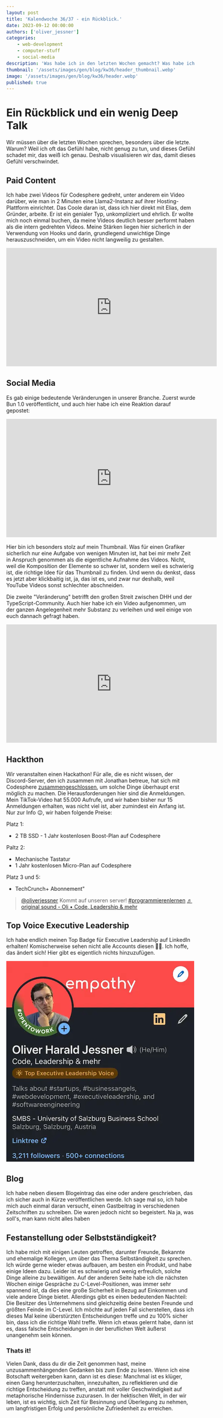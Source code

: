 ```yaml
---
layout: post
title: 'Kalendwoche 36/37 - ein Rückblick.'
date: 2023-09-12 00:00:00
authors: ['oliver_jessner']
categories:
    - web-development
    - computer-stuff
    - social-media
description: 'Was habe ich in den letzten Wochen gemacht? Was habe ich nicht gemacht? Was hätte ich machen sollen?'
thumbnail: '/assets/images/gen/blog/kw36/header_thumbnail.webp'
image: '/assets/images/gen/blog/kw36/header.webp'
published: true
---
```


# Ein Rückblick und ein wenig Deep Talk

Wir müssen über die letzten Wochen sprechen, besonders über die letzte. Warum? Weil ich oft das Gefühl habe, nicht genug zu tun, und dieses Gefühl schadet mir, das weiß ich genau. Deshalb visualisieren wir das, damit dieses Gefühl verschwindet.

## Paid Content

Ich habe zwei Videos für Codesphere gedreht, unter anderem ein Video darüber, wie man in 2 Minuten eine Llama2-Instanz auf ihrer Hosting-Plattform einrichtet. Das Coole daran ist, dass ich hier direkt mit Elias, dem Gründer, arbeite. Er ist ein genialer Typ, unkompliziert und ehrlich. Er wollte mich noch einmal buchen, da meine Videos deutlich besser performt haben als die intern gedrehten Videos. Meine Stärken liegen hier sicherlich in der Verwendung von Hooks und darin, grundlegend unwichtige Dinge herauszuschneiden, um ein Video nicht langweilig zu gestalten.

<iframe width="560" height="315" src="https://www.youtube.com/embed/SKTMJ77z7Io?si=Xpyd8_9NI1edEJDh" title="YouTube video player" frameborder="0" allow="accelerometer; autoplay; clipboard-write; encrypted-media; gyroscope; picture-in-picture; web-share" allowfullscreen></iframe>

## Social Media

Es gab einige bedeutende Veränderungen in unserer Branche. Zuerst wurde Bun 1.0 veröffentlicht, und auch hier habe ich eine Reaktion darauf gepostet:

<iframe width="560" height="315" src="https://www.youtube.com/embed/fMNeaTxiqfw?si=wMQE1bJAQ5QTApzi" title="YouTube video player" frameborder="0" allow="accelerometer; autoplay; clipboard-write; encrypted-media; gyroscope; picture-in-picture; web-share" allowfullscreen></iframe>

Hier bin ich besonders stolz auf mein Thumbnail. Was für einen Grafiker sicherlich nur eine Aufgabe von wenigen Minuten ist, hat bei mir mehr Zeit in Anspruch genommen als die eigentliche Aufnahme des Videos. Nicht, weil die Komposition der Elemente so schwer ist, sondern weil es schwierig ist, die richtige Idee für das Thumbnail zu finden. Und wenn du denkst, dass es jetzt aber klickbaitig ist, ja, das ist es, und zwar nur deshalb, weil YouTube Videos sonst schlechter abschneiden.

Die zweite "Veränderung" betrifft den großen Streit zwischen DHH und der TypeScript-Community. Auch hier habe ich ein Video aufgenommen, um der ganzen Angelegenheit mehr Substanz zu verleihen und weil einige von euch dannach gefragt haben.

<iframe width="560" height="315" src="https://www.youtube.com/embed/rxk5Jv8otW8?si=hCjC2N9FPMjEwufG" title="YouTube video player" frameborder="0" allow="accelerometer; autoplay; clipboard-write; encrypted-media; gyroscope; picture-in-picture; web-share" allowfullscreen></iframe>

## Hackthon

Wir veranstalten einen Hackathon! Für alle, die es nicht wissen, der Discord-Server, den ich zusammen mit Jonathan betreue, hat sich mit Codesphere [zusammengeschlossen](https://oliverjessner.at/blog/2023-08-28-codesphere-community/), um solche Dinge überhaupt erst möglich zu machen. Die Herausforderungen hier sind die Anmeldungen. Mein TikTok-Video hat 55.000 Aufrufe, und wir haben bisher nur 15 Anmeldungen erhalten, was nicht viel ist, aber zumindest ein Anfang ist. Nur zur Info 😉, wir haben folgende Preise:

Platz 1:

-   2 TB SSD - 1 Jahr kostenlosen Boost-Plan auf Codesphere

Paltz 2:

-   Mechanische Tastatur
-   1 Jahr kostenlosen Micro-Plan auf Codesphere

Platz 3 und 5:

-   TechCrunch+ Abonnement"

<blockquote class="tiktok-embed" cite="https://www.tiktok.com/@oliverjessner/video/7273847643661552928" data-video-id="7273847643661552928" style="max-width: 605px;min-width: 325px;" > <section> <a target="_blank" title="@oliverjessner" href="https://www.tiktok.com/@oliverjessner?refer=embed">@oliverjessner</a> Kommt auf unseren server! <a title="programmierenlernen" target="_blank" href="https://www.tiktok.com/tag/programmierenlernen?refer=embed">#programmierenlernen</a> <a target="_blank" title="♬ original sound - Oli • Code, Leadership &#38; mehr" href="https://www.tiktok.com/music/original-sound-7273847612619442976?refer=embed">♬ original sound - Oli • Code, Leadership &#38; mehr</a> </section> </blockquote> <script async src="https://www.tiktok.com/embed.js"></script>

## Top Voice Executive Leadership

Ich habe endlich meinen Top Badge für Executive Leadership auf LinkedIn erhalten! Komischerweise sehen nicht alle Accounts diesen 🤷‍♀️. Ich hoffe, das ändert sich! Hier gibt es eigentlich nichts hinzuzufügen.

![Ein Screenshot des linkedin profils von oliver jessner](/assets/images/gen/blog/kw36/topvoice.webp)

## Blog

Ich habe neben diesem Blogeintrag das eine oder andere geschrieben, das ich sicher auch in Kürze veröffentlichen werde. Ich sage mal so, ich habe mich auch einmal daran versucht, einen Gastbeitrag in verschiedenen Zeitschriften zu schreiben. Die waren jedoch nicht so begeistert. Na ja, was soll's, man kann nicht alles haben

## Festanstellung oder Selbstständigkeit?

Ich habe mich mit einigen Leuten getroffen, darunter Freunde, Bekannte und ehemalige Kollegen, um über das Thema Selbständigkeit zu sprechen. Ich würde gerne wieder etwas aufbauen, am besten ein Produkt, und habe einige Ideen dazu. Leider ist es schwierig und wenig erfreulich, solche Dinge alleine zu bewältigen. Auf der anderen Seite habe ich die nächsten Wochen einige Gespräche zu C-Level-Positionen, was immer sehr spannend ist, da dies eine große Sicherheit in Bezug auf Einkommen und viele andere Dinge bietet. Allerdings gibt es einen bedeutenden Nachteil: Die Besitzer des Unternehmens sind gleichzeitig deine besten Freunde und größten Feinde im C-Level. Ich möchte auf jeden Fall sicherstellen, dass ich dieses Mal keine überstürzten Entscheidungen treffe und zu 100% sicher bin, dass ich die richtige Wahl treffe. Wenn ich etwas gelernt habe, dann ist es, dass falsche Entscheidungen in der beruflichen Welt äußerst unangenehm sein können.

### Thats it!

Vielen Dank, dass du dir die Zeit genommen hast, meine unzusammenhängenden Gedanken bis zum Ende zu lesen. Wenn ich eine Botschaft weitergeben kann, dann ist es diese: Manchmal ist es klüger, einen Gang herunterzuschalten, innezuhalten, zu reflektieren und die richtige Entscheidung zu treffen, anstatt mit voller Geschwindigkeit auf metaphorische Hindernisse zuzurasen. In der hektischen Welt, in der wir leben, ist es wichtig, sich Zeit für Besinnung und Überlegung zu nehmen, um langfristigen Erfolg und persönliche Zufriedenheit zu erreichen.

